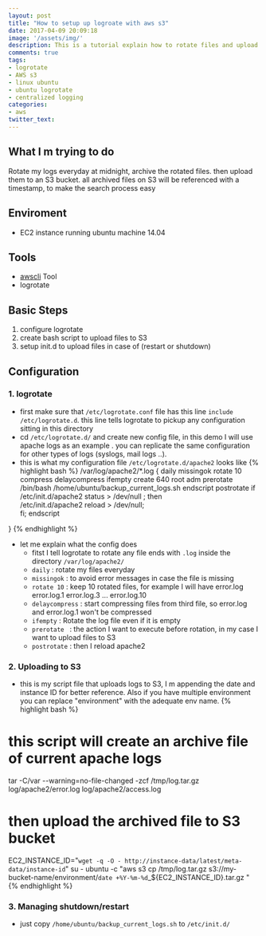 ```yaml
---
layout: post
title: "How to setup up logroate with aws s3"
date: 2017-04-09 20:09:18
image: '/assets/img/'
description: This is a tutorial explain how to rotate files and upload back them up in a S3 bucket.
comments: true
tags:
- logrotate
- AWS s3
- linux ubuntu
- ubuntu logrotate 
- centralized logging 
categories:
- aws
twitter_text:
---
```


## What I m trying to do

Rotate my logs everyday at midnight, archive the rotated files. then upload them to an S3 bucket.
all archived files on S3 will be referenced with a timestamp, to make the search process easy

## Enviroment 
- EC2 instance running ubuntu machine 14.04

## Tools 
- [awscli](http://docs.aws.amazon.com/cli/latest/userguide/installing.html) Tool
- logrotate 

## Basic Steps
1. configure logrotate 
2. create bash script to upload files to S3
3. setup init.d to upload files in case of (restart or shutdown)

## Configuration

### 1. logrotate

- first make sure that `/etc/logrotate.conf` file has this line `include /etc/logrotate.d`. 
this line tells logrotate to pickup any configuration sitting in this directory
- cd `/etc/logrotate.d/` and create new config file, in this demo I will use apache logs as an example . you can replicate the same configuration for other types of logs (syslogs, mail logs ..).
- this is what my configuration file `/etc/logrotate.d/apache2` looks like
{% highlight bash %}
/var/log/apache2/*.log {
        daily
        missingok
        rotate 10
        compress
        delaycompress
        ifempty
        create 640 root adm
        prerotate
               /bin/bash /home/ubuntu/backup_current_logs.sh
        endscript
        postrotate
                if /etc/init.d/apache2 status > /dev/null ; then \
                    /etc/init.d/apache2 reload > /dev/null; \
                fi;
        endscript

}
{% endhighlight %}
- let me explain what the config does
    - fitst I tell logrotate to rotate any file ends with `.log` inside the directory `/var/log/apache2/`
    - `daily` : rotate my files everyday 
    - `missingok` : to avoid error messages in case the file is missing
    - `rotate 10` : keep 10 rotated files, for example I will have error.log error.log.1 error.log.3 ... error.log.10
    - `delaycompress` : start compressing files from third file, so error.log and error.log.1 won't be compressed
    - `ifempty` :  Rotate the log file even if it is empty
    - `prerotate ` : the action I want to execute before rotation, in my case I want to upload files to S3
    - `postrotate` : then I reload apache2

### 2. Uploading to S3 

- this is my script file that uploads logs to S3, I m appending the date and instance ID for better reference.
Also if you have multiple environment you can replace "environment" with the adequate env name. 
{% highlight bash %}
# this script will create an archive file of current apache logs
tar -C/var --warning=no-file-changed  -zcf /tmp/log.tar.gz log/apache2/error.log log/apache2/access.log

# then upload the archived file to S3 bucket
EC2_INSTANCE_ID="`wget -q -O - http://instance-data/latest/meta-data/instance-id`"
su - ubuntu -c "aws s3 cp /tmp/log.tar.gz s3://my-bucket-name/environment/`date +%Y-%m-%d`_${EC2_INSTANCE_ID}.tar.gz "
{% endhighlight %}

### 3. Managing shutdown/restart
- just copy `/home/ubuntu/backup_current_logs.sh` to `/etc/init.d/`